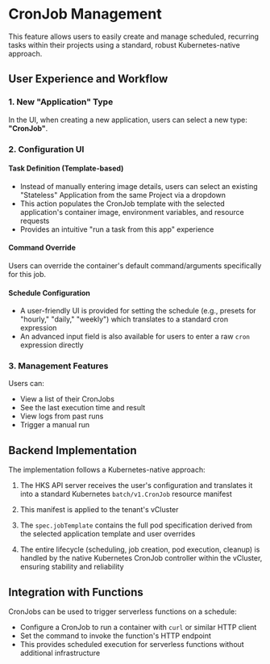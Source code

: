 # CronJob Management

This feature allows users to easily create and manage scheduled, recurring tasks within their projects using a standard, robust Kubernetes-native approach.

## User Experience and Workflow

### 1. New "Application" Type
In the UI, when creating a new application, users can select a new type: **"CronJob"**.

### 2. Configuration UI

#### Task Definition (Template-based)
- Instead of manually entering image details, users can select an existing "Stateless" Application from the same Project via a dropdown
- This action populates the CronJob template with the selected application's container image, environment variables, and resource requests
- Provides an intuitive "run a task from this app" experience

#### Command Override
Users can override the container's default command/arguments specifically for this job.

#### Schedule Configuration
- A user-friendly UI is provided for setting the schedule (e.g., presets for "hourly," "daily," "weekly") which translates to a standard cron expression
- An advanced input field is also available for users to enter a raw `cron` expression directly

### 3. Management Features
Users can:
- View a list of their CronJobs
- See the last execution time and result
- View logs from past runs
- Trigger a manual run

## Backend Implementation

The implementation follows a Kubernetes-native approach:

1. The HKS API server receives the user's configuration and translates it into a standard Kubernetes `batch/v1.CronJob` resource manifest

2. This manifest is applied to the tenant's vCluster

3. The `spec.jobTemplate` contains the full pod specification derived from the selected application template and user overrides

4. The entire lifecycle (scheduling, job creation, pod execution, cleanup) is handled by the native Kubernetes CronJob controller within the vCluster, ensuring stability and reliability

## Integration with Functions

CronJobs can be used to trigger serverless functions on a schedule:
- Configure a CronJob to run a container with `curl` or similar HTTP client
- Set the command to invoke the function's HTTP endpoint
- This provides scheduled execution for serverless functions without additional infrastructure